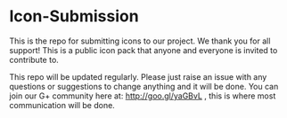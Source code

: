 # Icon-Submission
This is the repo for submitting icons to our project. We thank you for all support!
This is a public icon pack that anyone and everyone is invited to contribute to.

This repo will be updated regularly. Please just raise an issue with any questions or suggestions to change anything and it will be done. You can join our G+ community here at: http://goo.gl/yaGBvL , this is where most communication will be done.
